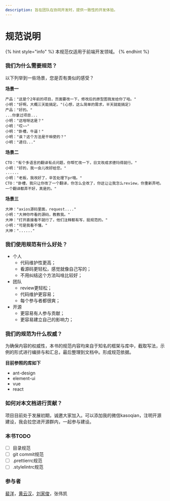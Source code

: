 ```yaml
---
description: 旨在团队在协同开发时，提供一致性的开发体验。
---
```


# 规范说明

{% hint style="info" %}
本规范仅适用于前端开发领域。
{% endhint %}

### 我们为什么需要规范？

以下列举到一些场景，您是否有类似的感受？

**场景一**

```
产品："这是个2年前的项目，页面要改一下，修改后的原型图我发给你了哈。"
小明："好啊，大概三天能搞定。"(心想，这么简单的需求，半天就能搞定)
产品："好的。"
...你拿过项目...
小明："这啥呀这是？"
小明："哎~~"
小明："卧槽，牛逼！"
小明："诶？这个方法是干嘛使的？"
小明："递归..."
```

**场景二**

```
CTO："有个多语言的翻译有点问题，你帮忙改一下，日文改成求德玛得就行。"
小明："好的，我一会儿改好给您。"
......
小明："老板，我改好了，辛苦处理下pr哦。"
CTO："卧槽，我只让你改了一个翻译，你怎么全改了，你这让让我怎么review，你重新弄吧。一个翻译都弄不好，真是的。"
```

**场景三**

```
大神："axios源码里面，request...."
小明："大神你咋看的源码，教教我。"
大神："打开直接看不就行了，他们注释都有写，挺规范的。"
小明："可是我看不懂。"
大神："......"
```

### 我们使用规范有什么好处？

* 个人
  * 代码维护性更高；
  * 看源码更轻松，感觉就像自己写的；
  * 不用纠结这个方法叫啥比较好；
* 团队
  * review更轻松；
  * 代码维护更容易；
  * 每个参与者都很爽；
* 开源
  * 更容易有人参与贡献；
  * 更容易建立自己的影响力；

### 我们的规范为什么权威？

为确保内容的权威性，本书的规范内容均来自于知名的框架与库中，截取写法，示例的形式进行编排与和汇总，最后整理到文档中。形成规范依据。

**目前参照的库如下**

* ant-design
* element-ui
* vue
* react

### 如何对本文档进行贡献？

项目目前处于发展初期，诚邀大家加入。可以添加我的微信kasoqian，注明开源建设，我会拉您进开源群内，一起参与建设。

### **本书TODO**

* [ ] 目录规范
* [ ] git commit规范
* [ ] .prettierrc规范
* [ ] .stylelintrc规范

### 参与者

[裴洋](https://github.com/mero-yp)，[黄云汉](https://github.com/Flower-F)，[刘家俊](https://github.com/aha-weikai)，张伟凯
